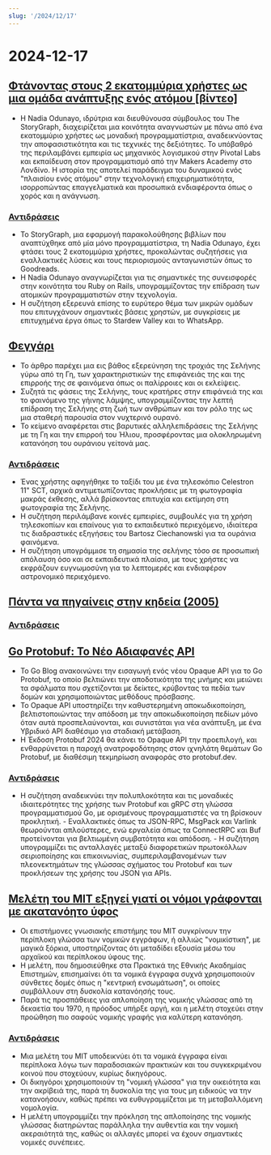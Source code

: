 ```yaml
---
slug: '/2024/12/17'
---
```


# 2024-12-17

## [Φτάνοντας στους 2 εκατομμύρια χρήστες ως μια ομάδα ανάπτυξης ενός ατόμου [βίντεο]](https://brightonruby.com/2024/getting-to-2-million-users-as-a-one-woman-dev-team/)

- Η Nadia Odunayo, ιδρύτρια και διευθύνουσα σύμβουλος του The StoryGraph, διαχειρίζεται μια κοινότητα αναγνωστών με πάνω από ένα εκατομμύριο χρήστες ως μοναδική προγραμματίστρια, αναδεικνύοντας την αποφασιστικότητα και τις τεχνικές της δεξιότητες. Το υπόβαθρό της περιλαμβάνει εμπειρία ως μηχανικός λογισμικού στην Pivotal Labs και εκπαίδευση στον προγραμματισμό από την Makers Academy στο Λονδίνο. Η ιστορία της αποτελεί παράδειγμα του δυναμικού ενός "πλαισίου ενός ατόμου" στην τεχνολογική επιχειρηματικότητα, ισορροπώντας επαγγελματικά και προσωπικά ενδιαφέροντα όπως ο χορός και η ανάγνωση.

### [Αντιδράσεις](https://news.ycombinator.com/item?id=42441333)

- Το StoryGraph, μια εφαρμογή παρακολούθησης βιβλίων που αναπτύχθηκε από μία μόνο προγραμματίστρια, τη Nadia Odunayo, έχει φτάσει τους 2 εκατομμύρια χρήστες, προκαλώντας συζητήσεις για εναλλακτικές λύσεις και τους περιορισμούς ανταγωνιστών όπως το Goodreads.
- Η Nadia Odunayo αναγνωρίζεται για τις σημαντικές της συνεισφορές στην κοινότητα του Ruby on Rails, υπογραμμίζοντας την επίδραση των ατομικών προγραμματιστών στην τεχνολογία.
- Η συζήτηση εξερευνά επίσης το ευρύτερο θέμα των μικρών ομάδων που επιτυγχάνουν σημαντικές βάσεις χρηστών, με συγκρίσεις με επιτυχημένα έργα όπως το Stardew Valley και το WhatsApp.

## [Φεγγάρι](https://ciechanow.ski/moon/)

- Το άρθρο παρέχει μια εις βάθος εξερεύνηση της τροχιάς της Σελήνης γύρω από τη Γη, των χαρακτηριστικών της επιφάνειάς της και της επιρροής της σε φαινόμενα όπως οι παλίρροιες και οι εκλείψεις.
- Συζητά τις φάσεις της Σελήνης, τους κρατήρες στην επιφάνειά της και το φαινόμενο της γήινης λάμψης, υπογραμμίζοντας την λεπτή επίδραση της Σελήνης στη ζωή των ανθρώπων και τον ρόλο της ως μια σταθερή παρουσία στον νυχτερινό ουρανό.
- Το κείμενο αναφέρεται στις βαρυτικές αλληλεπιδράσεις της Σελήνης με τη Γη και την επιρροή του Ήλιου, προσφέροντας μια ολοκληρωμένη κατανόηση του ουράνιου γείτονά μας.

### [Αντιδράσεις](https://news.ycombinator.com/item?id=42443229)

- Ένας χρήστης αφηγήθηκε το ταξίδι του με ένα τηλεσκόπιο Celestron 11" SCT, αρχικά αντιμετωπίζοντας προκλήσεις με τη φωτογραφία μακράς έκθεσης, αλλά βρίσκοντας επιτυχία και εκτίμηση στη φωτογραφία της Σελήνης.
- Η συζήτηση περιλάμβανε κοινές εμπειρίες, συμβουλές για τη χρήση τηλεσκοπίων και επαίνους για το εκπαιδευτικό περιεχόμενο, ιδιαίτερα τις διαδραστικές εξηγήσεις του Bartosz Ciechanowski για τα ουράνια φαινόμενα.
- Η συζήτηση υπογράμμισε τη σημασία της σελήνης τόσο σε προσωπική απόλαυση όσο και σε εκπαιδευτικά πλαίσια, με τους χρήστες να εκφράζουν ευγνωμοσύνη για το λεπτομερές και ενδιαφέρον αστρονομικό περιεχόμενο.

## [Πάντα να πηγαίνεις στην κηδεία (2005)](https://www.npr.org/2005/08/08/4785079/always-go-to-the-funeral)

### [Αντιδράσεις](https://news.ycombinator.com/item?id=42435972)

## [Go Protobuf: Το Νέο Αδιαφανές API](https://go.dev/blog/protobuf-opaque)

- Το Go Blog ανακοινώνει την εισαγωγή ενός νέου Opaque API για το Go Protobuf, το οποίο βελτιώνει την αποδοτικότητα της μνήμης και μειώνει τα σφάλματα που σχετίζονται με δείκτες, κρύβοντας τα πεδία των δομών και χρησιμοποιώντας μεθόδους πρόσβασης.
- Το Opaque API υποστηρίζει την καθυστερημένη αποκωδικοποίηση, βελτιστοποιώντας την απόδοση με την αποκωδικοποίηση πεδίων μόνο όταν αυτά προσπελαύνονται, και συνιστάται για νέα ανάπτυξη, με ένα Υβριδικό API διαθέσιμο για σταδιακή μετάβαση.
- Η Έκδοση Protobuf 2024 θα κάνει το Opaque API την προεπιλογή, και ενθαρρύνεται η παροχή ανατροφοδότησης στον ιχνηλάτη θεμάτων Go Protobuf, με διαθέσιμη τεκμηρίωση αναφοράς στο protobuf.dev.

### [Αντιδράσεις](https://news.ycombinator.com/item?id=42434947)

- Η συζήτηση αναδεικνύει την πολυπλοκότητα και τις μοναδικές ιδιαιτερότητες της χρήσης των Protobuf και gRPC στη γλώσσα προγραμματισμού Go, με ορισμένους προγραμματιστές να τη βρίσκουν προκλητική. - Εναλλακτικές όπως τα JSON-RPC, MsgPack και Varlink θεωρούνται απλούστερες, ενώ εργαλεία όπως τα ConnectRPC και Buf προτείνονται για βελτιωμένη συμβατότητα και απόδοση. - Η συζήτηση υπογραμμίζει τις ανταλλαγές μεταξύ διαφορετικών πρωτοκόλλων σειριοποίησης και επικοινωνίας, συμπεριλαμβανομένων των πλεονεκτημάτων της γλώσσας σχήματος του Protobuf και των προκλήσεων της χρήσης του JSON για APIs.

## [Μελέτη του MIT εξηγεί γιατί οι νόμοι γράφονται με ακατανόητο ύφος](https://news.mit.edu/2024/mit-study-explains-laws-incomprehensible-writing-style-0819)

- Οι επιστήμονες γνωσιακής επιστήμης του MIT συγκρίνουν την περίπλοκη γλώσσα των νομικών εγγράφων, ή αλλιώς "νομικίστικη", με μαγικά ξόρκια, υποστηρίζοντας ότι μεταδίδει εξουσία μέσω του αρχαϊκού και περίπλοκου ύφους της.
- Η μελέτη, που δημοσιεύθηκε στα Πρακτικά της Εθνικής Ακαδημίας Επιστημών, επισημαίνει ότι τα νομικά έγγραφα συχνά χρησιμοποιούν σύνθετες δομές όπως η "κεντρική ενσωμάτωση", οι οποίες συμβάλλουν στη δυσκολία κατανόησής τους.
- Παρά τις προσπάθειες για απλοποίηση της νομικής γλώσσας από τη δεκαετία του 1970, η πρόοδος υπήρξε αργή, και η μελέτη στοχεύει στην προώθηση πιο σαφούς νομικής γραφής για καλύτερη κατανόηση.

### [Αντιδράσεις](https://news.ycombinator.com/item?id=42438175)

- Μια μελέτη του MIT υποδεικνύει ότι τα νομικά έγγραφα είναι περίπλοκα λόγω των παραδοσιακών πρακτικών και του συγκεκριμένου κοινού που στοχεύουν, κυρίως δικηγόρους.
- Οι δικηγόροι χρησιμοποιούν τη "νομική γλώσσα" για την οικειότητα και την ακρίβειά της, παρά τη δυσκολία της για τους μη ειδικούς να την κατανοήσουν, καθώς πρέπει να ευθυγραμμίζεται με τη μεταβαλλόμενη νομολογία.
- Η μελέτη υπογραμμίζει την πρόκληση της απλοποίησης της νομικής γλώσσας διατηρώντας παράλληλα την αυθεντία και την νομική ακεραιότητά της, καθώς οι αλλαγές μπορεί να έχουν σημαντικές νομικές συνέπειες.

<head>
  <meta property="og:title" content="Φτάνοντας στους 2 εκατομμύρια χρήστες ως μια ομάδα ανάπτυξης ενός ατόμου [βίντεο]" />
  <meta property="og:type" content="website" />
  <meta property="og:image" content="https://og.cho.sh/api/og/?title=%CE%A6%CF%84%CE%AC%CE%BD%CE%BF%CE%BD%CF%84%CE%B1%CF%82%20%CF%83%CF%84%CE%BF%CF%85%CF%82%202%20%CE%B5%CE%BA%CE%B1%CF%84%CE%BF%CE%BC%CE%BC%CF%8D%CF%81%CE%B9%CE%B1%20%CF%87%CF%81%CE%AE%CF%83%CF%84%CE%B5%CF%82%20%CF%89%CF%82%20%CE%BC%CE%B9%CE%B1%20%CE%BF%CE%BC%CE%AC%CE%B4%CE%B1%20%CE%B1%CE%BD%CE%AC%CF%80%CF%84%CF%85%CE%BE%CE%B7%CF%82%20%CE%B5%CE%BD%CF%8C%CF%82%20%CE%B1%CF%84%CF%8C%CE%BC%CE%BF%CF%85%20%5B%CE%B2%CE%AF%CE%BD%CF%84%CE%B5%CE%BF%5D&subheading=%CE%A4%CF%81%CE%AF%CF%84%CE%B7%2017%20%CE%94%CE%B5%CE%BA%CE%B5%CE%BC%CE%B2%CF%81%CE%AF%CE%BF%CF%85%202024%3A%20%CE%A0%CE%B5%CF%81%CE%AF%CE%BB%CE%B7%CF%88%CE%B7%20Hacker%20News" />
</head>
